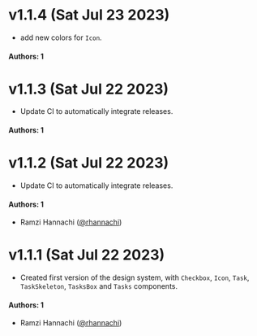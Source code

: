 # v1.1.4 (Sat Jul 23 2023)

- add new colors for `Icon`.

#### Authors: 1

# v1.1.3 (Sat Jul 22 2023)

- Update CI to automatically integrate releases.

#### Authors: 1

# v1.1.2 (Sat Jul 22 2023)

- Update CI to automatically integrate releases.

#### Authors: 1

- Ramzi Hannachi ([@rhannachi](https://github.com/rhannachi))

# v1.1.1 (Sat Jul 22 2023)

- Created first version of the design system, with `Checkbox`, `Icon`, `Task`, `TaskSkeleton`, `TasksBox` and `Tasks` components.

#### Authors: 1

- Ramzi Hannachi ([@rhannachi](https://github.com/rhannachi))